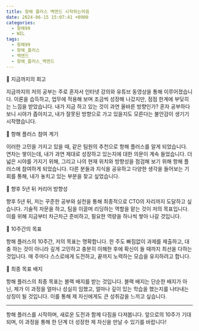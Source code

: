 ```yaml
---
title: 항해 플러스 백엔드 시작하는마음
date: 2024-06-15 15:07:41 +0900
categories:
  - 항해99
  - WIL
tags:
  - 항해99
  - 항해_플러스
  - 백엔드
  - 항해_플러스_백엔드
---
```

🌟 지금까지의 회고

지금까지의 저의 공부는 주로 혼자서 인터넷 강의와 유튜브 동영상을 통해 이루어졌습니다. 이론을 습득하고, 업무에 적용해 보며 조금씩 성장해 나갔지만, 점점 한계에 부딪히는 느낌을 받았습니다. 내가 지금 하고 있는 것이 과연 올바른 방향인가? 혼자 공부하다 보니 시야가 좁아지고, 내가 잘못된 방향으로 가고 있을지도 모른다는 불안감이 생기기 시작했습니다.


🚀 항해 플러스 참여 계기

이러한 고민을 가지고 있을 때, 같은 팀원의 추천으로 항해 플러스를 알게 되었습니다. 연차는 쌓이는데, 내가 과연 제대로 성장하고 있는지에 대한 의문이 계속 들었습니다. 더 넓은 시야를 가지기 위해, 그리고 나의 현재 위치와 방향성을 점검해 보기 위해 항해 플러스에 참여하게 되었습니다. 다른 분들과 지식을 공유하고 다양한 생각을 들어보는 기회를 통해, 내가 놓치고 있는 부분을 찾고 싶었습니다.


 🎯 향후 5년 뒤 커리어 방향성

향후 5년 뒤, 저는 꾸준한 공부와 실천을 통해 최종적으로 CTO의 자리까지 도달하고 싶습니다. 기술적 자문을 하고, 팀을 이끌며 리딩하는 역할을 맡는 것이 저의 목표입니다. 이를 위해 지금부터 차근차근 준비하고, 필요한 역량을 하나씩 쌓아 나갈 것입니다.


📅 10주간의 목표

항해 플러스의 10주간, 저의 목표는 명확합니다. 한 주도 빠짐없이 과제를 제출하고, 대충 하는 것이 아니라 깊게 고민하고 충분히 이해한 후에 확신이 들 때까지 최선을 다하는 것입니다. 매 주마다 스스로에게 도전하고, 끝까지 노력하는 모습을 유지하려고 합니다.


🏅 최종 목표 배지

항해 플러스의 최종 목표는 블랙 배지를 받는 것입니다. 블랙 배지는 단순한 배지가 아닌, 제가 이 과정을 얼마나 성실히 임했고, 얼마나 깊이 있는 학습을 했는지를 나타내는 상징이 될 것입니다. 이를 통해 제 자신에게도 큰 성취감을 느끼고 싶습니다.

---

항해 플러스를 시작하며, 새로운 도전과 함께 다짐을 다져봅니다. 앞으로의 10주가 기대되며, 이 과정을 통해 한 단계 더 성장한 제 자신을 만날 수 있기를 바랍니다!